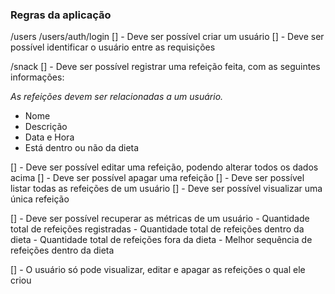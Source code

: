 ### Regras da aplicação

/users
/users/auth/login
[] - Deve ser possível criar um usuário
[] - Deve ser possível identificar o usuário entre as requisições

/snack
[] - Deve ser possível registrar uma refeição feita, com as seguintes informações:
    
*As refeições devem ser relacionadas a um usuário.*
    
- Nome
- Descrição
- Data e Hora
- Está dentro ou não da dieta


[] - Deve ser possível editar uma refeição, podendo alterar todos os dados acima
[] - Deve ser possível apagar uma refeição
[] - Deve ser possível listar todas as refeições de um usuário
[] - Deve ser possível visualizar uma única refeição

[] - Deve ser possível recuperar as métricas de um usuário
    - Quantidade total de refeições registradas
    - Quantidade total de refeições dentro da dieta
    - Quantidade total de refeições fora da dieta
    - Melhor sequência de refeições dentro da dieta

[] - O usuário só pode visualizar, editar e apagar as refeições o qual ele criou